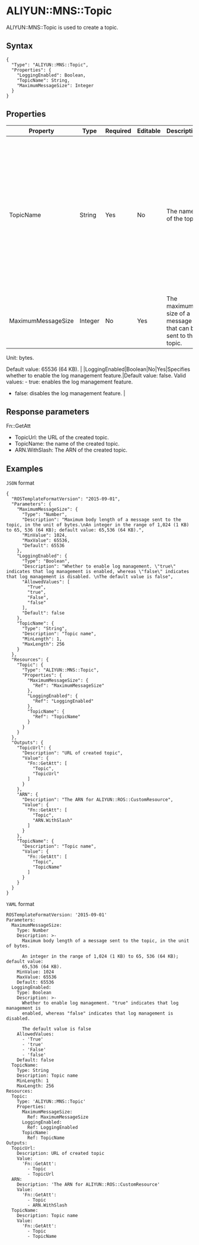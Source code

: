 # ALIYUN::MNS::Topic

ALIYUN::MNS::Topic is used to create a topic.

## Syntax

```
{
  "Type": "ALIYUN::MNS::Topic",
  "Properties": {
    "LoggingEnabled": Boolean,
    "TopicName": String,
    "MaximumMessageSize": Integer
  }
}
```

## Properties

|Property|Type|Required|Editable|Description|Constraint|
|--------|----|--------|--------|-----------|----------|
|TopicName|String|Yes|No|The name of the topic.|The name must be unique to an Alibaba Cloud account in a region. The name can be up to 256 characters in length and can contain letters, digits, and hyphens \(-\). It must start with a letter. |
|MaximumMessageSize|Integer|No|Yes|The maximum size of a message that can be sent to the topic.|Valid values: 1024 \(1 KB\) to 65536 \(64 KB\).

Unit: bytes.

Default value: 65536 \(64 KB\). |
|LoggingEnabled|Boolean|No|Yes|Specifies whether to enable the log management feature.|Default value: false. Valid values: -   true: enables the log management feature.
-   false: disables the log management feature. |

## Response parameters

Fn::GetAtt

-   TopicUrl: the URL of the created topic.
-   TopicName: the name of the created topic.
-   ARN.WithSlash: The ARN of the created topic.

## Examples

`JSON` format

```
{
  "ROSTemplateFormatVersion": "2015-09-01",
  "Parameters": {
    "MaximumMessageSize": {
      "Type": "Number",
      "Description": "Maximum body length of a message sent to the topic, in the unit of bytes.\nAn integer in the range of 1,024 (1 KB) to 65, 536 (64 KB); default value: 65,536 (64 KB).",
      "MinValue": 1024,
      "MaxValue": 65536,
      "Default": 65536
    },
    "LoggingEnabled": {
      "Type": "Boolean",
      "Description": "Whether to enable log management. \"true\" indicates that log management is enabled, whereas \"false\" indicates that log management is disabled. \nThe default value is false",
      "AllowedValues": [
        "True",
        "true",
        "False",
        "false"
      ],
      "Default": false
    },
    "TopicName": {
      "Type": "String",
      "Description": "Topic name",
      "MinLength": 1,
      "MaxLength": 256
    }
  },
  "Resources": {
    "Topic": {
      "Type": "ALIYUN::MNS::Topic",
      "Properties": {
        "MaximumMessageSize": {
          "Ref": "MaximumMessageSize"
        },
        "LoggingEnabled": {
          "Ref": "LoggingEnabled"
        },
        "TopicName": {
          "Ref": "TopicName"
        }
      }
    }
  },
  "Outputs": {
    "TopicUrl": {
      "Description": "URL of created topic",
      "Value": {
        "Fn::GetAtt": [
          "Topic",
          "TopicUrl"
        ]
      }
    },
    "ARN": {
      "Description": "The ARN for ALIYUN::ROS::CustomResource",
      "Value": {
        "Fn::GetAtt": [
          "Topic",
          "ARN.WithSlash"
        ]
      }
    },
    "TopicName": {
      "Description": "Topic name",
      "Value": {
        "Fn::GetAtt": [
          "Topic",
          "TopicName"
        ]
      }
    }
  }
}
```

`YAML` format

```
ROSTemplateFormatVersion: '2015-09-01'
Parameters:
  MaximumMessageSize:
    Type: Number
    Description: >-
      Maximum body length of a message sent to the topic, in the unit of bytes.

      An integer in the range of 1,024 (1 KB) to 65, 536 (64 KB); default value:
      65,536 (64 KB).
    MinValue: 1024
    MaxValue: 65536
    Default: 65536
  LoggingEnabled:
    Type: Boolean
    Description: >-
      Whether to enable log management. "true" indicates that log management is
      enabled, whereas "false" indicates that log management is disabled.

      The default value is false
    AllowedValues:
      - 'True'
      - 'true'
      - 'False'
      - 'false'
    Default: false
  TopicName:
    Type: String
    Description: Topic name
    MinLength: 1
    MaxLength: 256
Resources:
  Topic:
    Type: 'ALIYUN::MNS::Topic'
    Properties:
      MaximumMessageSize:
        Ref: MaximumMessageSize
      LoggingEnabled:
        Ref: LoggingEnabled
      TopicName:
        Ref: TopicName
Outputs:
  TopicUrl:
    Description: URL of created topic
    Value:
      'Fn::GetAtt':
        - Topic
        - TopicUrl
  ARN:
    Description: 'The ARN for ALIYUN::ROS::CustomResource'
    Value:
      'Fn::GetAtt':
        - Topic
        - ARN.WithSlash
  TopicName:
    Description: Topic name
    Value:
      'Fn::GetAtt':
        - Topic
        - TopicName
```

